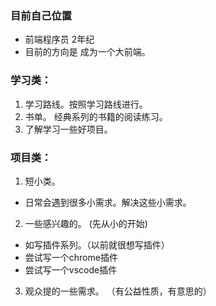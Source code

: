 

### 目前自己位置
- 前端程序员 2年纪
- 目前的方向是 成为一个大前端。

### 学习类： 
1. 学习路线。按照学习路线进行。
2. 书单。 经典系列的书籍的阅读练习。
3. 了解学习一些好项目。

### 项目类：
1. 短小类。 
- 日常会遇到很多小需求。解决这些小需求。
2. 一些感兴趣的。 (先从小的开始)
- 如写插件系列。（以前就很想写插件）
- 尝试写一个chrome插件
- 尝试写一个vscode插件
3. 观众提的一些需求。 （有公益性质，有意思的）
        



